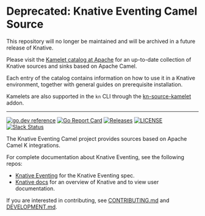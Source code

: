 # Deprecated: Knative Eventing Camel Source

This repository will no longer be maintained and will be archived in a future release of Knative.

Please visit the [Kamelet catalog at Apache](https://camel.apache.org/camel-kamelets/latest/) for an up-to-date collection of 
Knative sources and sinks based on Apache Camel.

Each entry of the catalog contains information on how to use it in a Knative environment, together with 
general guides on prerequisite installation.

Kamelets are also supported in the `kn` CLI through the [kn-source-kamelet](https://github.com/knative-sandbox/kn-plugin-source-kamelet) addon.

---

[![go.dev reference](https://img.shields.io/badge/go.dev-reference-007d9c?logo=go&logoColor=white)](https://pkg.go.dev/github.com/knative-sandbox/eventing-camel)
[![Go Report Card](https://goreportcard.com/badge/knative-sandbox/eventing-camel)](https://goreportcard.com/report/knative-sandbox/eventing-camel)
[![Releases](https://img.shields.io/github/release-pre/knative-sandbox/eventing-camel.svg)](https://github.com/knative-sandbox/eventing-camel/releases)
[![LICENSE](https://img.shields.io/github/license/knative-sandbox/eventing-camel.svg)](https://github.com/knative-sandbox/eventing-camel/blob/master/LICENSE)
[![Slack Status](https://img.shields.io/badge/slack-join_chat-white.svg?logo=slack&style=social)](https://knative.slack.com)

The Knative Eventing Camel project provides sources based on Apache Camel K
integrations.

For complete documentation about Knative Eventing, see the following repos:

- [Knative Eventing](https://www.knative.dev/docs/eventing/) for the Knative
  Eventing spec.
- [Knative docs](https://www.knative.dev/docs/) for an overview of Knative and
  to view user documentation.

If you are interested in contributing, see [CONTRIBUTING.md](./CONTRIBUTING.md)
and [DEVELOPMENT.md](./DEVELOPMENT.md).
